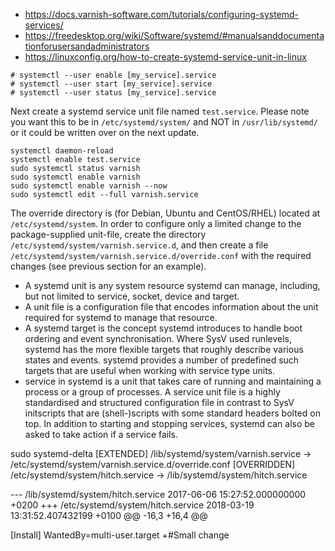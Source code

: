 
 * <https://docs.varnish-software.com/tutorials/configuring-systemd-services/>
 * <https://freedesktop.org/wiki/Software/systemd/#manualsanddocumentationforusersandadministrators>
 * <https://linuxconfig.org/how-to-create-systemd-service-unit-in-linux>

```
# systemctl --user enable [my_service].service
# systemctl --user start [my_service].service
# systemctl --user status [my_service].service
```

Next create a systemd service unit file named `test.service`.
Please note you want this to be in `/etc/systemd/system/` and NOT in
`/usr/lib/systemd/` or it could be written over on the next update.

```
systemctl daemon-reload
systemctl enable test.service
sudo systemctl status varnish
sudo systemctl enable varnish
sudo systemctl enable varnish --now
sudo systemctl edit --full varnish.service
```

The override directory is (for Debian, Ubuntu and CentOS/RHEL)
located at `/etc/systemd/system`.
In order to configure only a limited change to the package-supplied
unit-file, create the directory
`/etc/systemd/system/varnish.service.d`,
and then create a file
`/etc/systemd/system/varnish.service.d/override.conf`
with the required changes (see previous section for an example).

 * A systemd unit is any system resource systemd can manage, including,
   but not limited to service, socket, device and target.
 * A unit file is a configuration file that encodes information about
   the unit required for systemd to manage that resource.
 * A systemd target is the concept systemd introduces to handle boot
   ordering and event synchronisation. Where SysV used runlevels, systemd
   has the more flexible targets that roughly describe various states and
   events. systemd provides a number of predefined such targets that are
   useful when working with service type units.
 * service in systemd is a unit that takes care of running and maintaining
   a process or a group of processes. A service unit file is a highly
   standardised and structured configuration file in contrast to SysV
   initscripts that are (shell-)scripts with some standard headers bolted
   on top. In addition to starting and stopping services, systemd can also
   be asked to take action if a service fails.

sudo systemd-delta
[EXTENDED]   /lib/systemd/system/varnish.service → /etc/systemd/system/varnish.service.d/override.conf
[OVERRIDDEN] /etc/systemd/system/hitch.service → /lib/systemd/system/hitch.service

--- /lib/systemd/system/hitch.service   2017-06-06 15:27:52.000000000 +0200
+++ /etc/systemd/system/hitch.service   2018-03-19 13:31:52.407432199 +0100
@@ -16,3 +16,4 @@

 [Install]
 WantedBy=multi-user.target
+#Small change
